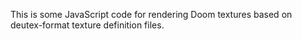 This is some JavaScript code for rendering Doom textures based on
deutex-format texture definition files.

